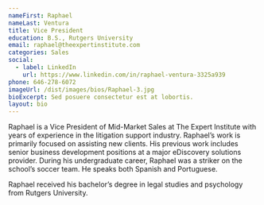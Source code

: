 ```yaml
---
nameFirst: Raphael
nameLast: Ventura
title: Vice President
education: B.S., Rutgers University
email: raphael@theexpertinstitute.com
categories: Sales
social:
  - label: LinkedIn
    url: https://www.linkedin.com/in/raphael-ventura-3325a939
phone: 646-278-6072
imageUrl: /dist/images/bios/Raphael-3.jpg
bioExcerpt: Sed posuere consectetur est at lobortis.
layout: bio
---
```


<p>Raphael is a Vice President of Mid-Market Sales at The Expert Institute with years of experience in the litigation support industry. Raphael’s work is primarily focused on assisting new clients. His previous work includes senior business development positions at a major eDiscovery solutions provider. During his undergraduate career, Raphael was a striker on the school’s soccer team. He speaks both Spanish and Portuguese.</p>

<p>Raphael received his bachelor’s degree in legal studies and psychology from Rutgers University.</p>